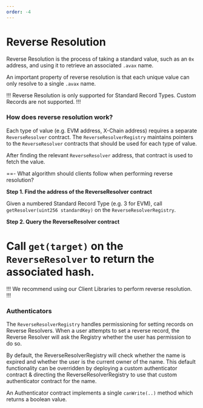 ```yaml
---
order: -4
---
```


# Reverse Resolution

Reverse Resolution is the process of taking a standard value, such as an `0x` address, and using it to retrieve an associated `.avax` name. 

An important property of reverse resolution is that each unique value can only resolve to a single `.avax` name.

!!!
Reverse Resolution is only supported for Standard Record Types. Custom Records are not supported.
!!!

### How does reverse resolution work?

Each type of value (e.g. EVM address, X-Chain address) requires a separate `ReverseResolver` contract. The `ReverseResolverRegistry` maintains pointers to the `ReverseResolver` contracts that should be used for each type of value.

After finding the relevant `ReverseResolver` address, that contract is used to fetch the value.

==- What algorithm should clients follow when performing reverse resolution?

**Step 1. Find the address of the ReverseResolver contract**

Given a numbered Standard Record Type (e.g. 3 for EVM), call `getResolver(uint256 standardKey)` on the `ReverseResolverRegistry`.

**Step 2. Query the ReverseResolver contract**

Call `get(target)` on the `ReverseResolver` to return the associated hash.
===

!!!
We recommend using our Client Libraries to perform reverse resolution.
!!!

### Authenticators

The `ReverseResolverRegistry` handles permissioning for setting records on Reverse Resolvers. When a user attempts to set a reverse record, the Reverse Resolver will ask the Registry whether the user has permission to do so. 

By default, the ReverseResolverRegistry will check whether the name is expired and whether the user is the current owner of the name. This default functionality can be overridden by deploying a custom authenticator contract & directing the ReverseResolverRegistry to use that custom authenticator contract for the name.

An Authenticator contract implements a single `canWrite(..)` method which returns a boolean value.
